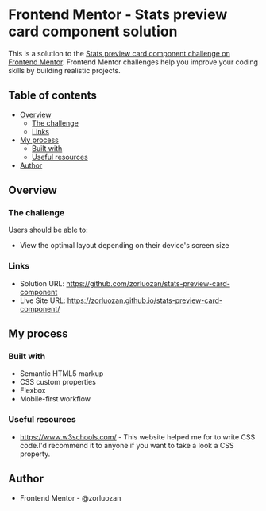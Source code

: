 # Frontend Mentor - Stats preview card component solution

This is a solution to the [Stats preview card component challenge on Frontend Mentor](https://www.frontendmentor.io/challenges/stats-preview-card-component-8JqbgoU62). Frontend Mentor challenges help you improve your coding skills by building realistic projects.

## Table of contents

- [Overview](#overview)
  - [The challenge](#the-challenge)
  - [Links](#links)
- [My process](#my-process)
  - [Built with](#built-with)
  - [Useful resources](#useful-resources)
- [Author](#author)

## Overview

### The challenge

Users should be able to:

- View the optimal layout depending on their device's screen size

### Links

- Solution URL: https://github.com/zorluozan/stats-preview-card-component
- Live Site URL: https://zorluozan.github.io/stats-preview-card-component/

## My process

### Built with

- Semantic HTML5 markup
- CSS custom properties
- Flexbox
- Mobile-first workflow

### Useful resources

- https://www.w3schools.com/ - This website helped me for to write CSS code.I'd recommend it to anyone if you want to take a look a CSS property.

## Author

- Frontend Mentor - @zorluozan

